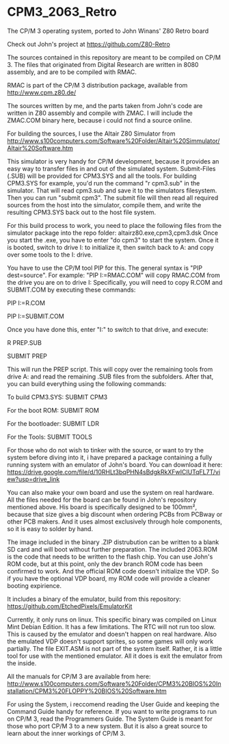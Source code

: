 # CPM3_2063_Retro
The CP/M 3 operating system, ported to John Winans' Z80 Retro board

Check out John's project at https://github.com/Z80-Retro

The sources contained in this repository are meant to be compiled on CP/M 3.
The files that originated from Digital Research are written in 8080 assembly, 
and are to be compiled with RMAC.

RMAC is part of the CP/M 3 distribution package, available from http://www.cpm.z80.de/

The sources written by me, and the parts taken from John's code are written 
in Z80 assembly and compile with ZMAC. I will include the ZMAC.COM binary 
here, because i could not find a source online.

For building the sources, I use the Altair Z80 Simulator from 
http://www.s100computers.com/Software%20Folder/Altair%20Simmulator/Altair%20Software.htm

This simulator is very handy for CP/M development, because it provides an easy way to transfer files in and out of the simulated system.
Submit-Files (.SUB) will be provided for CPM3.SYS and all the tools. For building CPM3.SYS for example, 
you'd run the command "r cpm3.sub" in the simulator. That will read cpm3.sub and save it to the simulators filesystem.
Then you can run "submit cpm3". The submit file will then read all required sources from the host into the simulator,
compile them, and write the resulting CPM3.SYS back out to the host file system.

For this build process to work, you need to place the following files from the simulator package into the repo folder:
altairz80.exe,cpm3,cpm3.dsk
Once you start the .exe, you have to enter "do cpm3" to start the system.
Once it is booted, switch to drive I: to initialize it, then switch back to A: and copy over some tools to the I: drive.

You have to use the CP/M tool PIP for this. The general syntax is "PIP dest=source".
For example: "PIP I:=RMAC.COM" will copy RMAC.COM from the drive you are on to drive I:
Specifically, you will need to copy R.COM and SUBMIT.COM by executing these commands:

PIP I:=R.COM

PIP I:=SUBMIT.COM


Once you have done this, enter "I:" to switch to that drive, and execute:

R PREP.SUB

SUBMIT PREP


This will run the PREP script. This will copy over the remaining tools from drive A: and read the remaining .SUB files from the subfolders.
After that, you can build everything using the following commands:

To build CPM3.SYS:   SUBMIT CPM3

For the boot ROM:    SUBMIT ROM

For the bootloader:  SUBMIT LDR

For the Tools:       SUBMIT TOOLS


For those who do not wish to tinker with the source, or want to try the system before diving into it, 
i have prepared a package containing a fully running system with an emulator of John's board. You can download it here:
https://drive.google.com/file/d/10RHLt3bqPHN4sBdgkRkXFwICIUTqFL7T/view?usp=drive_link

You can also make your own board and use the system on real hardware. All the files needed for the board can be found in John's repository mentioned above.
His board is specifically designed to be 100mm², because that size gives a big discount when ordering PCBs from PCBway or other PCB makers. 
And it uses almost exclusively through hole components, so it is easy to solder by hand.

The image included in the binary .ZIP distrubution can be written to a blank SD card and will boot without further preparation. 
The included 2063.ROM is the code that needs to be written to the flash chip. You can use John's ROM code, but at this point, 
only the dev branch ROM code has been confirmed to work. And the official ROM code doesn't initialize the VDP. So if you have the optional VDP board, 
my ROM code will provide a cleaner booting expirience.

It includes a binary of the emulator, build from this repository:
https://github.com/EtchedPixels/EmulatorKit

Currently, it only runs on linux. This specific binary was compiled on Linux Mint Debian Edition.
It has a few limitations. The RTC will not run too slow. This is caused by the emulator and doesn't happen on real hardware. 
Also the emulated VDP doesn't support sprites, so some games will only work partially.
The file EXIT.ASM is not part of the system itself. Rather, it is a little tool for use with the mentioned emulator. 
All it does is exit the emulator from the inside.

All the manuals for CP/M 3 are available from here: http://www.s100computers.com/Software%20Folder/CPM3%20BIOS%20Installation/CPM3%20FLOPPY%20BIOS%20Software.htm

For using the System, i reccomend reading the User Guide and keeping the Command Guide handy for reference.
If you want to write programs to run on CP/M 3, read the Programmers Guide.
The System Guide is meant for those who port CP/M 3 to a new system. But it is also a great source to learn about the inner workings of CP/M 3.
